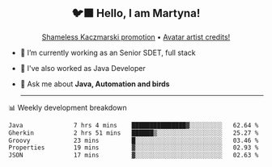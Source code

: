 <h2 align="center">🐦‍⬛ Hello, I am Martyna!</h2>
<p align="center">
  <a href="https://www.youtube.com/watch?v=JENxnESv-W4">Shameless Kaczmarski promotion</a> •
  <a href="https://karolina-cicholska.carrd.co">Avatar artist credits!</a>
</p>

- 🔭 I’m currently working as an Senior SDET, full stack
- 🎩 I've also worked as Java Developer
- 💬 Ask me about **Java, Automation and birds**
  
  -------
  
📊 Weekly development breakdown

<!--START_SECTION:waka-->

```txt
Java              7 hrs 4 mins    ███████████████▓░░░░░░░░░   62.64 %
Gherkin           2 hrs 51 mins   ██████▒░░░░░░░░░░░░░░░░░░   25.27 %
Groovy            23 mins         █░░░░░░░░░░░░░░░░░░░░░░░░   03.46 %
Properties        19 mins         ▓░░░░░░░░░░░░░░░░░░░░░░░░   02.93 %
JSON              17 mins         ▓░░░░░░░░░░░░░░░░░░░░░░░░   02.63 %
```

<!--END_SECTION:waka-->
